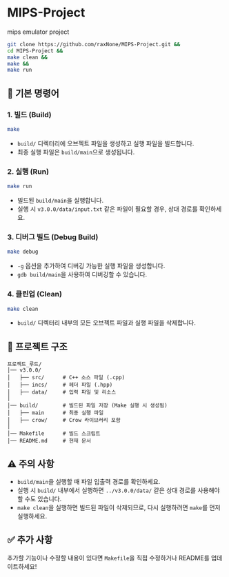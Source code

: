 # MIPS-Project
mips emulator project

```sh
git clone https://github.com/raxNone/MIPS-Project.git &&
cd MIPS-Project &&
make clean &&
make &&
make run

```

## 📌 기본 명령어

### 1. 빌드 (Build)
```sh
make
```
- `build/` 디렉터리에 오브젝트 파일을 생성하고 실행 파일을 빌드합니다.
- 최종 실행 파일은 `build/main`으로 생성됩니다.

### 2. 실행 (Run)
```sh
make run
```
- 빌드된 `build/main`을 실행합니다.
- 실행 시 `v3.0.0/data/input.txt` 같은 파일이 필요할 경우, 상대 경로를 확인하세요.

### 3. 디버그 빌드 (Debug Build)
```sh
make debug
```
- `-g` 옵션을 추가하여 디버깅 가능한 실행 파일을 생성합니다.
- `gdb build/main`을 사용하여 디버깅할 수 있습니다.

### 4. 클린업 (Clean)
```sh
make clean
```
- `build/` 디렉터리 내부의 모든 오브젝트 파일과 실행 파일을 삭제합니다.

## 📁 프로젝트 구조
```
프로젝트_루트/
│── v3.0.0/
│   ├── src/      # C++ 소스 파일 (.cpp)
│   ├── incs/     # 헤더 파일 (.hpp)
│   ├── data/     # 입력 파일 및 리소스
│
│── build/        # 빌드된 파일 저장 (Make 실행 시 생성됨)
│   ├── main      # 최종 실행 파일
│   ├── crow/     # Crow 라이브러리 포함
│
│── Makefile      # 빌드 스크립트
│── README.md     # 현재 문서
```

## ⚠️ 주의 사항
- `build/main`을 실행할 때 파일 입출력 경로를 확인하세요.
- 실행 시 `build/` 내부에서 실행하면 `../v3.0.0/data/` 같은 상대 경로를 사용해야 할 수도 있습니다.
- `make clean`을 실행하면 빌드된 파일이 삭제되므로, 다시 실행하려면 `make`를 먼저 실행하세요.

## ✅ 추가 사항
추가할 기능이나 수정할 내용이 있다면 `Makefile`을 직접 수정하거나 README를 업데이트하세요!

